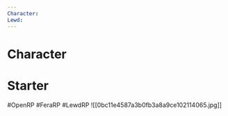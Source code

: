 ```yaml
---
Character: 
Lewd: 
---
```

# Character


# Starter


#OpenRP #FeraRP #LewdRP
![[0bc11e4587a3b0fb3a8a9ce102114065.jpg]]